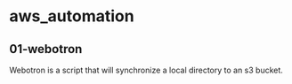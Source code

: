 # aws_automation



## 01-webotron

Webotron is a script that will synchronize a local directory to an s3 bucket.
